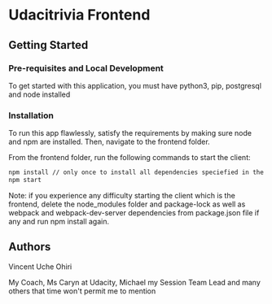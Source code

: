 # Udacitrivia Frontend

## Getting Started

### Pre-requisites and Local Development

To get started with this application, you must have python3, pip, postgresql and node installed

### Installation

To run this app flawlessly, satisfy the requirements by making sure node and npm are installed. Then, navigate to the frontend folder.

From the frontend folder, run the following commands to start the client:

```bash
npm install // only once to install all dependencies speciefied in the package.json file
npm start
```

Note: if you experience any difficulty starting the client which is the frontend, delete the node_modules folder and package-lock as well as webpack and webpack-dev-server dependencies from package.json file if any and run npm install again.

## Authors

Vincent Uche Ohiri

My Coach, Ms Caryn at Udacity, Michael my Session Team Lead and many others that time won't permit me to mention
